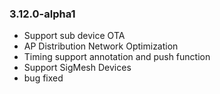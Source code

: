 ### 3.12.0-alpha1

- Support sub device OTA
- AP Distribution Network Optimization
- Timing support annotation and push function
- Support SigMesh Devices
- bug fixed

